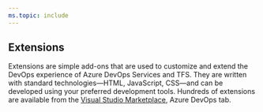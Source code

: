 ```yaml
---
ms.topic: include
---
```


## Extensions

Extensions are simple add-ons that are used to customize and extend the DevOps experience of Azure DevOps Services and TFS. They are written with standard technologies&mdash;HTML, JavaScript, CSS&mdash;and can be developed using your preferred development tools. Hundreds of extensions are available from the [Visual Studio Marketplace](https://marketplace.visualstudio.com/azuredevops), Azure DevOps tab.
